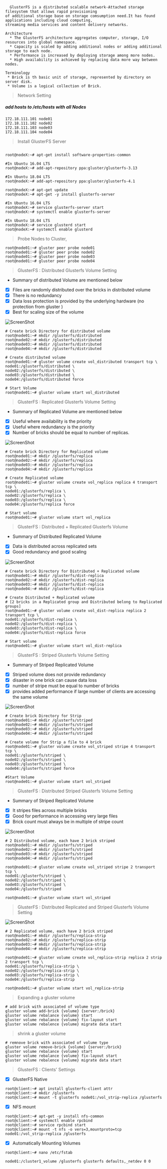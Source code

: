 ```
  GlusterFS is a distributed scalable network-Attached storage filesystem that allows rapid provisioning 
of additional storage base on storage comsumption need.It has found applications including cloud computing,
streaming media services and content delivery networks.

Architecture
  * The GlusterFS architecture aggregates computer, storage, I/O resources into global namespace. 
  * Capacity is scaled by adding additional nodes or adding additional storage to each node.
  * Performance is increased by deploying storage among more nodes.
  * High availability is achieved by replacing data more way between nodes.
  
Terminology
 * Brick is th basic unit of storage, represented by directory on server disk.
 * Volume is a logical collection of Brick.
```
>Network Setting
  ##### add hosts to /etc/hosts with all Nodes
  ```
  172.18.111.101 node01
  172.18.111.102 node02
  172.18.111.103 node03
  172.18.111.104 node04
  ```
>Install GlusterFS Server

```

root@nodeX:~# apt-get install software-properties-common

#In Ubuntu 16.04 LTS
root@nodeX:~# add-apt-repository ppa:gluster/glusterfs-3.13

#In Ubuntu 18.04 LTS
root@nodeX:~# add-apt-repository ppa:gluster/glusterfs-4.1

root@nodeX:~# apt-get update
root@nodeX:~# apt-get -y install glusterfs-server

#In Ubuntu 16.04 LTS
root@nodeX:~# service glusterfs-server start
root@nodeX:~# systemctl enable glusterfs-server

#In Ubuntu 18.04 LTS
root@nodeX:~# service glusterd start
root@nodeX:~# systemctl enable glusterd
```
> Probe Nodes to Cluster, 
```
root@node01:~# gluster peer probe node01
root@node01:~# gluster peer probe node02
root@node01:~# gluster peer probe node03
root@node01:~# gluster peer probe node04
```
>GlusterFS : Distributed Glusterfs Volume Setting
* Summary of distributed Volume are mentioned below
- [x] Files are randomly distributed over the bricks in distributed volume
- [x] There is no redundancy
- [x] Data loss protection is provided by the underlying hardware (no protection from gluster )
- [x] Best for scaling size of the volume

![ScreenShot](https://cloud.githubusercontent.com/assets/10970993/7412364/ac0a300c-ef5f-11e4-8599-e7d06de1165c.png)
```
# Create brick Directory for distributed volume
root@node01:~# mkdir /glusterfs/distributed
root@node02:~# mkdir /glusterfs/distributed
root@node03:~# mkdir /glusterfs/distributed
root@node04:~# mkdir /glusterfs/distributed

# Create distributed volume 
root@node01:~# gluster volume create vol_distributed transport tcp \
node01:/glusterfs/distributed \
node02:/glusterfs/distributed \
node03:/glusterfs/distributed \
node04:/glusterfs/distributed force

# Start Volume
root@node01:~# gluster volume start vol_distributed 
```
>GlusterFS : Replicated Glusterfs Volume Setting
* Summary of Replicated Volume are mentioned below
- [x] Useful where availability is the priority
- [x] Useful where redundancy is the priority
- [x] Number of bricks should be equal to number of replicas. 

![ScreenShot](https://cloud.githubusercontent.com/assets/10970993/7412379/d75272a6-ef5f-11e4-869a-c355e8505747.png)
```
# Create brick Directory for Replicated volume
root@node01:~# mkdir /glusterfs/replica 
root@node02:~# mkdir /glusterfs/replica 
root@node03:~# mkdir /glusterfs/replica 
root@node04:~# mkdir /glusterfs/replica 

# Create Replicated volume 
root@node01:~# gluster volume create vol_replica replica 4 transport tcp \
node01:/glusterfs/replica \
node02:/glusterfs/replica \
node03:/glusterfs/replica \
node04:/glusterfs/replica force

# Start volume
root@node01:~# gluster volume start vol_replica 
```
>GlusterFS : Distributed + Replicated Glusterfs Volume
* Summary of Distributed Replicated Volume
- [x] Data is distributed across replicated sets
- [x] Good redundancy and good scaling

![ScreenShot](https://cloud.githubusercontent.com/assets/10970993/7412402/23a17eae-ef60-11e4-8813-a40a2384c5c2.png)
```
# Create brick Directory for Distributed + Replicated volume
root@node01:~# mkdir /glusterfs/dist-replica
root@node02:~# mkdir /glusterfs/dist-replica
root@node03:~# mkdir /glusterfs/dist-replica
root@node04:~# mkdir /glusterfs/dist-replica

# Create Distributed + Replicated volume 
# [2 bricks in a Replicated group and Distributed belong to Replicated groups]
root@node01:~# gluster volume create vol_dist-replica replica 2 transport tcp \
node01:/glusterfs/dist-replica \
node02:/glusterfs/dist-replica \
node03:/glusterfs/dist-replica \
node04:/glusterfs/dist-replica force

# Start volume
root@node01:~# gluster volume start vol_dist-replica 
```
>GlusterFS : Striped Glusterfs Volume Setting
* Summary of Striped Replicated Volume
- [x] Striped volume does not provide redundancy
- [x] disaster in one brick can cause data loss
- [x] number of stripe must be equal to number of bricks
- [x] provides added performance if large number of clients are accessing the same volume

![ScreenShot](https://cloud.githubusercontent.com/assets/10970993/7412387/f411fa56-ef5f-11e4-8e78-a0896a47625a.png)
```
# Create brick Directory for Strip 
root@node01:~# mkdir /glusterfs/striped
root@node02:~# mkdir /glusterfs/striped 
root@node03:~# mkdir /glusterfs/striped 
root@node04:~# mkdir /glusterfs/striped 

# Create volume for Strip a file to 4 brick
root@node01:~# gluster volume create vol_striped stripe 4 transport tcp \
node01:/glusterfs/striped \
node02:/glusterfs/striped \
node03:/glusterfs/striped \
node04:/glusterfs/striped force

#Start Volume
root@node01:~# gluster volume start vol_striped 
```
>GlusterFS : Distributed Striped Glusterfs Volume Setting
* Summary of Striped Replicated Volume
- [x] It stripes files across multiple bricks
- [x] Good for performance in accessing very large files
- [x] Brick count must always be in multiple of stripe count

![ScreenShot](https://cloud.githubusercontent.com/assets/10970993/7412394/0ce267d2-ef60-11e4-9959-43465a2a25f7.png)
```
# 2 Distributed volume, each have 2 brick striped 
root@node01:~# mkdir /glusterfs/striped 
root@node02:~# mkdir /glusterfs/striped
root@node03:~# mkdir /glusterfs/striped
root@node04:~# mkdir /glusterfs/striped

root@node01:~# gluster volume create vol_striped stripe 2 transport tcp \
node01:/glusterfs/striped \
node02:/glusterfs/striped \
node03:/glusterfs/striped \
node04:/glusterfs/striped 

root@node01:~# gluster volume start vol_striped 
```

>GlusterFS : Distributed Replicated and Striped Glusterfs Volume Setting

![ScreenShot]()

```
# 2 Replicated volume, each have 2 brick striped
root@node01:~# mkdir /glusterfs/replica-strip
root@node02:~# mkdir /glusterfs/replica-strip 
root@node03:~# mkdir /glusterfs/replica-strip 
root@node04:~# mkdir /glusterfs/replica-strip

root@node01:~# gluster volume create vol_replica-strip replica 2 strip 2 transport tcp \
node01:/glusterfs/replica-strip \
node02:/glusterfs/replica-strip \
node03:/glusterfs/replica-strip \
node04:/glusterfs/replica-strip 

root@node01:~# gluster volume start vol_replica-strip
```
>Expanding a gluster volume
```
# add brick with associated of volume type
gluster volume add-brick {volume} {server:/brick}
gluster volume rebalance {volume} start
gluster volume rebalance {volume} fix-layout start
gluster volume rebalence {volume} migrate data start
```
>shrink a gluster volume
```
# remnove brick with associated of volume type
gluster volume remove-brick {volume} {server:/brick}
gluster volume rebalance {volume} start
gluster volume rebalance {volume} fix-layout start
gluster volume rebalence {volume} migrate data start
```
>GlusterFS : Clients' Settings

- [x] GlusterFS Native
```
root@client:~# apt install glusterfs-client attr
root@client:~# mkdir /glusterfs
root@client:~# mount -t glusterfs node01:/vol_strip-replica /glusterfs
```
- [x] NFS mount
```
root@client:~# apt-get -y install nfs-common 
root@client:~# systemctl enable rpcbind 
root@client:~# service rpcbind start
root@client:~# mount -t nfs -o vers=3,mountproto=tcp node01:/vol_strip-replica /glusterfs
```
- [x] Automatically Mounting Volumes
```
root@client:~# nano /etc/fstab

node01:/cluster1_volume /glusterfs glusterfs defaults,_netdev 0 0

```
